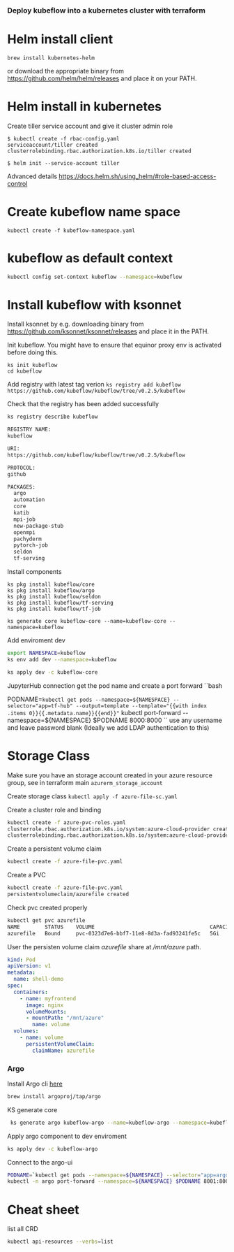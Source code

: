 ### Deploy kubeflow into a kubernetes cluster with terraform

# Helm install client
`
brew install kubernetes-helm
`

or download the appropriate binary from https://github.com/helm/helm/releases
and place it on your PATH.


# Helm install in kubernetes
Create tiller service account and give it cluster admin role
```
$ kubectl create -f rbac-config.yaml
serviceaccount/tiller created
clusterrolebinding.rbac.authorization.k8s.io/tiller created
```
```
$ helm init --service-account tiller

```

Advanced details https://docs.helm.sh/using_helm/#role-based-access-control

# Create kubeflow name space
```
kubectl create -f kubeflow-namespace.yaml
```

# kubeflow as default context

```bash
kubectl config set-context kubeflow --namespace=kubeflow
```


# Install kubeflow with ksonnet
Install ksonnet by e.g. downloading binary from https://github.com/ksonnet/ksonnet/releases
and place it in the PATH.

Init kubeflow. You might have to ensure that equinor proxy env is activated before doing this.
```
ks init kubeflow
cd kubeflow
```


Add registry with latest tag verion
`
ks registry add kubeflow https://github.com/kubeflow/kubeflow/tree/v0.2.5/kubeflow
`

Check that the registry has been added successfully 
```bash
ks registry describe kubeflow

REGISTRY NAME:
kubeflow

URI:
https://github.com/kubeflow/kubeflow/tree/v0.2.5/kubeflow

PROTOCOL:
github

PACKAGES:
  argo
  automation
  core
  katib
  mpi-job
  new-package-stub
  openmpi
  pachyderm
  pytorch-job
  seldon
  tf-serving
```

Install components
```
ks pkg install kubeflow/core
ks pkg install kubeflow/argo
ks pkg install kubeflow/seldon
ks pkg install kubeflow/tf-serving
ks pkg install kubeflow/tf-job
```


```
ks generate core kubeflow-core --name=kubeflow-core --namespace=kubeflow
```

Add enviroment dev
```bash
export NAMESPACE=kubeflow
ks env add dev --namespace=kubeflow
```
```bash
ks apply dev -c kubeflow-core
```

JupyterHub connection
get the pod name and create a port forward 
``bash

PODNAME=`kubectl get pods --namespace=${NAMESPACE} --selector="app=tf-hub" --output=template --template="{{with index .items 0}}{{.metadata.name}}{{end}}"`
kubectl port-forward --namespace=${NAMESPACE} $PODNAME 8000:8000
``
use any username and leave password blank (Ideally we add LDAP authentication to this)

# Storage Class
Make sure you have an storage account created in your azure resource group, see in terraform main `azurerm_storage_account`

Create storage class `kubectl apply -f azure-file-sc.yaml`


Create a cluster role and binding

```bash
kubectl create -f azure-pvc-roles.yaml
clusterrole.rbac.authorization.k8s.io/system:azure-cloud-provider created
clusterrolebinding.rbac.authorization.k8s.io/system:azure-cloud-provider created
```

Create a persistent volume claim

```bash
kubectl create -f azure-file-pvc.yaml

```

Create a PVC
```bash
kubectl create -f azure-file-pvc.yaml
persistentvolumeclaim/azurefile created
```

Check pvc created properly
```bash
kubectl get pvc azurefile
NAME        STATUS    VOLUME                                     CAPACITY   ACCESS MODES   STORAGECLASS   AGE
azurefile   Bound     pvc-0323d7e6-bbf7-11e8-8d3a-fad93241fe5c   5Gi        RWX            azurefile      25m
```

User the persisten volume claim _azurefile_ share at _/mnt/azure_ path.

```yaml
kind: Pod
apiVersion: v1
metadata:
  name: shell-demo
spec:
  containers:
    - name: myfrontend
      image: nginx
      volumeMounts:
      - mountPath: "/mnt/azure"
        name: volume
  volumes:
    - name: volume
      persistentVolumeClaim:
        claimName: azurefile
```


### Argo


Install Argo cli [here](https://github.com/argoproj/argo/blob/master/demo.md#1-download-argo)
```bash
brew install argoproj/tap/argo
```
KS generate core 
```bash
 ks generate argo kubeflow-argo --name=kubeflow-argo --namespace=kubeflow
```

Apply argo component to dev enviroment

```bash
ks apply dev -c kubeflow-argo
``` 

Connect to the argo-ui

```bash
PODNAME=`kubectl get pods --namespace=${NAMESPACE} --selector="app=argo-ui" --output=template --template="{{with index .items 0}}{{.metadata.name}}{{end}}"`
kubectl -n argo port-forward --namespace=${NAMESPACE} $PODNAME 8001:8001
```


# Cheat sheet

list all CRD
```bash 
kubectl api-resources --verbs=list
```
